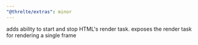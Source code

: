 ```yaml
---
"@threlte/extras": minor
---
```


adds ability to start and stop HTML's render task. exposes the render task for rendering a single frame
